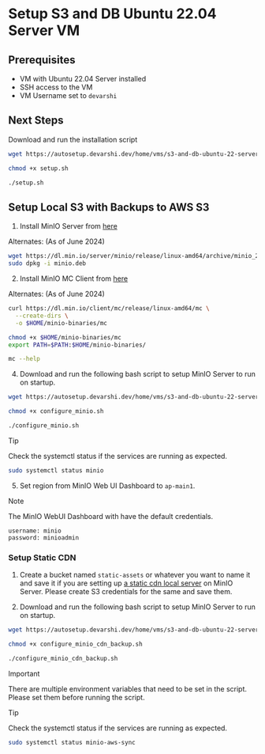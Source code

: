 # Setup S3 and DB Ubuntu 22.04 Server VM

## Prerequisites

- VM with Ubuntu 22.04 Server installed
- SSH access to the VM
- VM Username set to `devarshi`

## Next Steps

Download and run the installation script

```bash
wget https://autosetup.devarshi.dev/home/vms/s3-and-db-ubuntu-22-server/setup.sh
```

```bash
chmod +x setup.sh
```

```bash
./setup.sh
```

## Setup Local S3 with Backups to AWS S3

1. Install MinIO Server from [here](https://min.io/docs/minio/linux/operations/install-deploy-manage/deploy-minio-single-node-single-drive.html)

Alternates: (As of June 2024)

```bash
wget https://dl.min.io/server/minio/release/linux-amd64/archive/minio_20240716234641.0.0_amd64.deb -O minio.deb
sudo dpkg -i minio.deb
```

2. Install MinIO MC Client from [here](https://min.io/docs/minio/linux/reference/minio-mc.html#quickstart)

Alternates: (As of June 2024)

```bash
curl https://dl.min.io/client/mc/release/linux-amd64/mc \
  --create-dirs \
  -o $HOME/minio-binaries/mc

chmod +x $HOME/minio-binaries/mc
export PATH=$PATH:$HOME/minio-binaries/

mc --help
```

4. Download and run the following bash script to setup MinIO Server to run on startup.

```bash
wget https://autosetup.devarshi.dev/home/vms/s3-and-db-ubuntu-22-server/scripts/configure_minio.sh
```

```bash
chmod +x configure_minio.sh
```

```bash
./configure_minio.sh
```

> [!TIP]
> Check the systemctl status if the services are running as expected.
> ```bash
> sudo systemctl status minio
> ```

5. Set region from MinIO Web UI Dashboard to `ap-main1`.

> [!NOTE]
> The MinIO WebUI Dashboard with have the default credentials.
> ```
> username: minio
> password: minioadmin
> ```

### Setup Static CDN

1. Create a bucket named `static-assets` or whatever you want to name it and save it if you are setting up [a static cdn local server](../static-cdn-ubuntu-22-server/README.md) on MinIO Server. Please create S3 credentials for the same and save them.

2. Download and run the following bash script to setup MinIO Server to run on startup.

```bash
wget https://autosetup.devarshi.dev/home/vms/s3-and-db-ubuntu-22-server/scripts/configure_minio_cdn_backup.sh
```

```bash
chmod +x configure_minio_cdn_backup.sh
```

```bash
./configure_minio_cdn_backup.sh
```

> [!IMPORTANT]
> There are multiple environment variables that need to be set in the script. Please set them before running the script.

> [!TIP]
> Check the systemctl status if the services are running as expected.
> ```bash
> sudo systemctl status minio-aws-sync
> ```